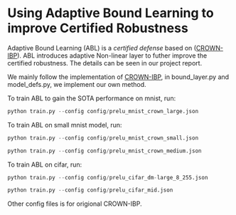 Using Adaptive Bound Learning to improve Certified Robustness
========================

Adaptive Bound Learning (ABL) is a *certified defense* based on ([CROWN-IBP](https://github.com/huanzhang12/CROWN-IBP)). ABL introduces adaptive Non-linear layer to futher improve the certified robustness. The details can be seen in our project report.

We mainly follow the implementation of [CROWN-IBP](https://github.com/huanzhang12/CROWN-IBP), in bound_layer.py and model_defs.py, we implement our own method.


To train ABL to gain the SOTA performance on mnist, run:
```python
python train.py --config config/prelu_mnist_crown_large.json
```

To train ABL on small mnist model, run:
```python
python train.py --config config/prelu_mnist_crown_small.json

python train.py --config config/prelu_mnist_crown_medium.json
```


To train ABL on cifar, run:
```python
python train.py --config config/prelu_cifar_dm-large_8_255.json

python train.py --config config/prelu_cifar_mid.json
```


Other config files is for origional CROWN-IBP.

